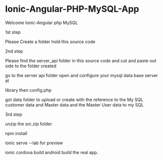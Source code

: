 # Ionic-Angular-PHP-MySQL-App

Welcome Ionic-Angular php MySQL

1st step

Please Create a folder hold this source code

2nd step

Please find the server_api folder in this source code and cut and paste out side to the folder created

go to the server api folder open and configure your mysql data base server at

library then config.php

got data folder to upload or create with the reference to the My SQL customer data and Master data and the Master User data to my SQL


3rd step

unzip the src.zip folder

npm install 


ionic serve --lab for preview 


ionic cordova build android build the real app.

